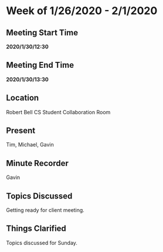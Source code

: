 # Week of 1/26/2020 - 2/1/2020

## Meeting Start Time

**2020/1/30/12:30**

## Meeting End Time

**2020/1/30/13:30**

## Location

Robert Bell CS Student Collaboration Room

## Present

Tim, Michael, Gavin

## Minute Recorder

Gavin

## Topics Discussed

Getting ready for client meeting.

## Things Clarified

Topics discussed for Sunday.
